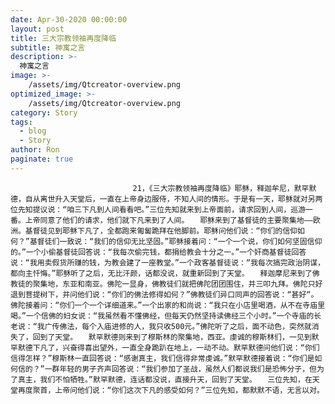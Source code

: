 ```yaml
---
date: Apr-30-2020 00:00:00
layout: post
title: 三大宗教领袖再度降临
subtitle: 神寓之言
description: >-
  神寓之言
image: >-
    /assets/img/Qtcreator-overview.png
optimized_image: >-
    /assets/img/Qtcreator-overview.png
category: Story
tags:
  - blog
  - Story
author: Ron
paginate: true
---
```


							　　21，《三大宗教领袖再度降临》耶稣，释迦牟尼，默罕默德，自从离世升入天堂后，一直在上帝身边服侍，不知人间的情形。于是有一天，耶稣就对另两位先知提议说：“咱三下凡到人间看看吧。”三位先知就来到上帝面前，请求回到人间，巡游一番。上帝同意了他们的请求，他们就下凡来到了人间。　　耶稣来到了基督徒的主要聚集地——欧洲。基督徒见到耶稣下凡了，全都跑来匍匐跪拜在他脚前。耶稣问他们说：“你们的信仰如何？”基督徒们一致说：“我们的信仰无比坚固。”耶稣接着问：“一个一个说，你们如何坚固信仰的。”一个小偷基督徒回答说：“我每次偷完钱，都捐给教会十分之一。”一个奸商基督徒回答说：“我用卖假货所赚的钱，为教会建了一座教堂。”一个政客基督徒说：“我每次搞完政治阴谋，都向主忏悔。”耶稣听了之后，无比汗颜，话都没说，就重新回到了天堂。　　释迦摩尼来到了佛教徒的聚集地，东亚和南亚。佛陀一显身，佛教徒们就把佛陀团团围住，并三叩九拜。佛陀只好退到菩提树下，并问他们说：“你们的佛法修得如何？”佛教徒们异口同声的回答说：“甚好“。佛陀接着问：“你们一个一个详细道来。”一个出家的和尚说：“我只在小店里喝酒，从不在寺庙里喝。”一个信佛的妇女说：“我虽然看不懂佛经，但每天仍然坚持读佛经三个小时。”一个寺庙的长老说：“我广传佛法，每个入庙进修的人，我只收500元。”佛陀听了之后，面不动色，突然就消失了，回到了天堂。　　默罕默德则来到了穆斯林的聚集地，西亚。虔诚的穆斯林们，一见到默罕默德下凡了，兴奋得喜出望外，一直全身跪趴在地上，一动不动。默罕默德问他们说：“你们信得怎样？”穆斯林一直回答说：“感谢真主，我们信得非常虔诚。”默罕默德接着说：“你们是如何信的？”一群年轻的男子齐声回答说：“我们参加了圣战，虽然人们都说我们是恐怖分子，但为了真主，我们不怕牺牲。”默罕默德，连话都没说，直接升天，回到了天堂。　　三位先知，在天堂再度聚首，上帝问他们说：“你们这次下凡的感受如何？”三位先知，都默默不语，无言以对。

